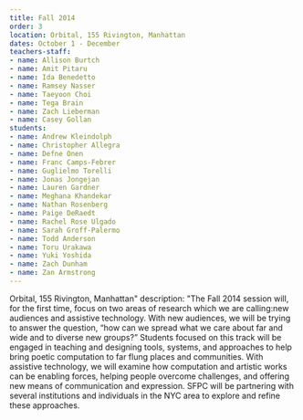 ```yaml
---
title: Fall 2014
order: 3
location: Orbital, 155 Rivington, Manhattan
dates: October 1 - December 
teachers-staff:
- name: Allison Burtch
- name: Amit Pitaru
- name: Ida Benedetto
- name: Ramsey Nasser
- name: Taeyoon Choi
- name: Tega Brain
- name: Zach Lieberman
- name: Casey Gollan
students: 
- name: Andrew Kleindolph
- name: Christopher Allegra
- name: Defne Onen
- name: Franc Camps-Febrer
- name: Guglielmo Torelli
- name: Jonas Jongejan
- name: Lauren Gardner
- name: Meghana Khandekar
- name: Nathan Rosenberg
- name: Paige DeRaedt
- name: Rachel Rose Ulgado
- name: Sarah Groff-Palermo
- name: Todd Anderson
- name: Toru Urakawa
- name: Yuki Yoshida
- name: Zach Dunham
- name: Zan Armstrong
---
```

Orbital, 155 Rivington, Manhattan"
  description: "The Fall 2014 session will, for the first time, focus on two areas of research which we are calling:new audiences and assistive technology. With new audiences, we will be trying to answer the question, “how can we spread what we care about far and wide and to diverse new groups?” Students focused on this track will be engaged in teaching and designing tools, systems, and approaches to help bring poetic computation to far flung places and communities. With assistive technology, we will examine how computation and artistic works can be enabling forces, helping people overcome challenges, and offering new means of communication and expression. SFPC will be partnering with several institutions and individuals in the NYC area to explore and refine these approaches.